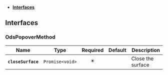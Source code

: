 * [**Interfaces**](#interfaces)

## Interfaces

### OdsPopoverMethod
|Name | Type | Required | Default | Description|
|---|---|:---:|---|---|
|**`closeSurface`** | `Promise<void>` | ✴️ |  | Close the surface|